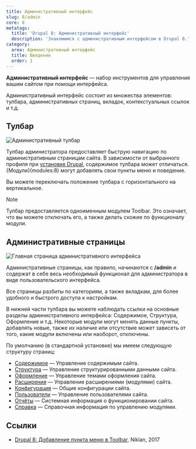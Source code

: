 ```yaml
---
title: Административный интерфейс
slug: 8/admin
core: 8
metatags:
  title: 'Drupal 8: Административный интерфейс'
  description: 'Знакомимся с административным интерфейсом в Drupal 8.'
category:
  area: Административный интерфейс
  title: Введение
  order: 1
---
```


**Административный интерфейс** — набор инструментов для управления вашим сайтом при помощи интерфейса.

Административный интерфейс состоит из множества элементов: тулбара, административных страниц, вкладок, контекстуальных ссылок и т.д.

## Тулбар

![Административный тулбар](https://i.imgur.com/eyKAL4s.png)

Тулбар администратора предоставляет быструю навигацию по административным страницам сайта. В зависимости от выбранного профиля при [установке Drupal](../installation/index.md), содержимое тулбара может отличаться. {Модули}(modules:8) могут добавлять свои пункты меню и поведение.

Вы можете переключать положение тулбара с горизонтального на вертикальное.

> [!NOTE]
> Тулбар предоставляется одноименным модулем Toolbar. Это означает, что вы можете отключать его, а также делать схожие по функционалу модули.

## Административные страницы

![Главная страница административного интерфейса](https://i.imgur.com/0c12O9r.png)

Административные страницы, как правило, начинаются с **/admin** и содержат в себе весь необходимый функционал для администратора в виде пользовательского интерфейса.

Все страницы разбиты по категориям, а также вкладкам, для более удобного и быстрого доступа к настройкам.

В нижней части тулбара вы можете наблюдать ссылки на основные разделы административного интерфейса: Содержимое, Структура, Оформление и т.д. Некоторые модули могут менять данные пункты, добавлять новые, также их наличие или отсутствие может зависеть от того, какие модули включены или наоборот, отключены.

По умолчанию (в стандартной установке) мы имеем следующую структуру страниц:

- [Содержимое](content/index.md) — Управление содержимым сайта.
- [Структура](structure/index.md) — Управление структурированными данными сайта.
- [Оформление](appearance/index.md) — Управление темами оформления сайта.
- [Расширения](modules/index.md) — Управление расширениями (модулями) сайта.
- [Конфигурация](config/index.md) — Общие конфигурации сайта.
- [Пользователи](people/index.md) — Управление пользователями сайта.
- [Отчёты](reports/index.md) — Системная информация о функционировании сайта.
- [Справка](help/index.md) — Справочная информация по управлению модулями.

## Ссылки

- [Drupal 8: Добавление пункта меню в Toolbar](https://niklan.net/blog/138), Niklan, 2017
